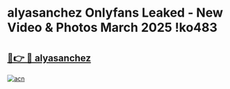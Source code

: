 # alyasanchez Onlyfans Leaked - New Video & Photos March 2025 !ko483

# <h2><a href="https://5yrg80.iuczelnia.edu.pl?title=alyasanchez&ref=ko483">🔗👉 🔴 alyasanchez</a></h2>

[![acn](https://github.com/user-attachments/assets/0f9c940e-d8b0-45ae-aac7-cd30a18b3e1c)](https://5yrg80.iuczelnia.edu.pl?title=alyasanchez&ref=ko483)

